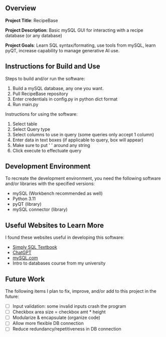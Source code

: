 ## Overview

**Project Title**: RecipeBase

**Project Description**: Basic mySQL GUI for interacting with a recipe database (or any database)

**Project Goals**: Learn SQL syntax/formating, use tools from mySQL, learn pyQT, increase capability to manage generative AI use.

## Instructions for Build and Use

Steps to build and/or run the software:

1. Build a mySQL database, any one you want.
2. Pull RecipeBase repository
3. Enter credentials in config.py in python dict format
4. Run main.py

Instructions for using the software:

1. Select table
2. Select Query type
3. Select columns to use in query (some queries only accept 1 column)
4. Enter data in text boxes (if applicable to query, box will appear)
5. Make sure to put ' ' around any string
6. Click execute to effectuate query

## Development Environment 

To recreate the development environment, you need the following software and/or libraries with the specified versions:

* mySQL (Workbench recommended as well)
* Python 3.11
* pyQT (library)
* mySQL connector (library)

## Useful Websites to Learn More

I found these websites useful in developing this software:

* [Simply SQL Textbook](https://learning.oreilly.com/library/view/simply-sql)
* [ChatGPT](chat.openai.com)
* [mySQL.com](www.mysql.com)
* Intro to databases course from my university

## Future Work

The following items I plan to fix, improve, and/or add to this project in the future:

* [ ] Input validation: some invalid inputs crash the program
* [ ] Checkbox area size = checkbox amt * height
* [ ] Modularize & encapsulate (organize code)
* [ ] Allow more flexible DB connection
* [ ] Reduce redundancy/repetitiveness in DB connection
